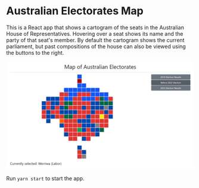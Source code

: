 # Australian Electorates Map

This is a React app that shows a cartogram of the seats in the Australian House of Representatives.
Hovering over a seat shows its name and the party of that seat's member. By default the cartogram
shows the current parliament, but past compositions of the house can also be viewed using the
buttons to the right.

<img src="screenshot.png" alt="Screenshot of the app" width="800px">

Run `yarn start` to start the app.
